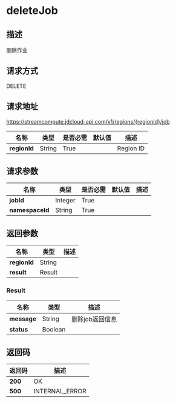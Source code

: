 # deleteJob


## 描述
删除作业

## 请求方式
DELETE

## 请求地址
https://streamcompute.jdcloud-api.com/v1/regions/{regionId}/job

|名称|类型|是否必需|默认值|描述|
|---|---|---|---|---|
|**regionId**|String|True| |Region ID|

## 请求参数
|名称|类型|是否必需|默认值|描述|
|---|---|---|---|---|
|**jobId**|Integer|True| | |
|**namespaceId**|String|True| | |


## 返回参数
|名称|类型|描述|
|---|---|---|
|**regionId**|String| |
|**result**|Result| |

### Result
|名称|类型|描述|
|---|---|---|
|**message**|String|删除job返回信息|
|**status**|Boolean| |

## 返回码
|返回码|描述|
|---|---|
|**200**|OK|
|**500**|INTERNAL_ERROR|
